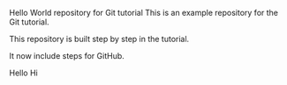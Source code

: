 Hello World repository for Git tutorial This is an example repository for the Git tutorial.

This repository is built step by step in the tutorial.

It now include steps for GitHub.

Hello
Hi
